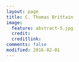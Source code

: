 ```yaml
---
layout: page
title: C. Thomas Brittain
image:
  feature: abstract-5.jpg
  credit: 
  creditlink: 
comments: false
modified: 2016-02-01
---
```

<link href="https://ladvien.com/projects/d3/practice/c3-0.4.15/c3.css" rel="stylesheet">   
<script src="https://d3js.org/d3.v3.min.js"></script>
<script src="https://ladvien.com/projects/d3/practice/c3-0.4.15/c3.min.js"></script>
<script src="https://ladvien.com/projects/d3/ladviens-health/master-health-graph.js"></script>